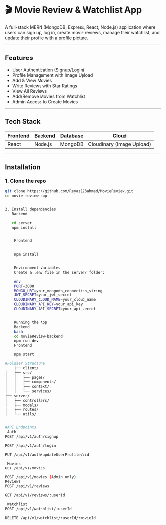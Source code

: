 # 🎬 Movie Review & Watchlist App

A full-stack MERN (MongoDB, Express, React, Node.js) application where users can sign up, log in, create movie reviews, manage their watchlist, and update their profile with a profile picture.

---

## Features

- User Authentication (Signup/Login)
- Profile Management with Image Upload
- Add & View Movies
- Write Reviews with Star Ratings
- View All Reviews
- Add/Remove Movies from Watchlist
- Admin Access to Create Movies

---

## Tech Stack

| Frontend | Backend | Database | Cloud |
|----------|---------|----------|--------|
| React    | Node.js | MongoDB  | Cloudinary (Image Upload) |

---

## Installation

### 1. Clone the repo

```bash
git clone https://github.com/Reyaz123ahmad/MovieReview.git
cd movie-review-app


2. Install dependencies
   Backend

   cd server
   npm install


    Frontend
    
    
    npm install


    Environment Variables
    Create a .env file in the server/ folder:

    env
    PORT=3000
    MONGO_URI=your_mongodb_connection_string
    JWT_SECRET=your_jwt_secret
    CLOUDINARY_CLOUD_NAME=your_cloud_name
    CLOUDINARY_API_KEY=your_api_key
    CLOUDINARY_API_SECRET=your_api_secret


    Running the App
    Backend
    bash
    cd movieReview-backend
    npm run dev
    Frontend
    
    npm start

#Foldaer Structure
    ├── client/
│   ├── src/
│   │   ├── pages/
│   │   ├── components/
│   │   ├── context/
│   │   └── services/
├── server/
│   ├── controllers/
│   ├── models/
│   ├── routes/
│   └── utils/


#API Endpoints
 Auth
POST /api/v1/auth/signup

POST /api/v1/auth/login

PUT /api/v1/auth/updateUserProfile/:id

 Movies
GET /api/v1/movies

POST /api/v1/movies (Admin only)
Reviews
POST /api/v1/reviews

GET /api/v1/reviews/:userId

 Watchlist
POST /api/v1/watchlist/:userId

DELETE /api/v1/watchlist/:userId/:movieId